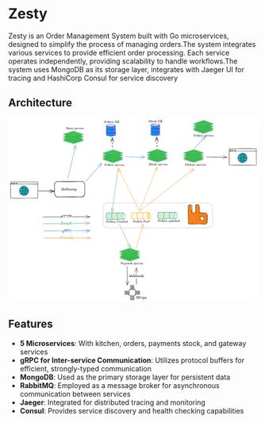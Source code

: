 # Zesty

Zesty is an Order Management System built with Go microservices, designed to simplify the process of managing orders.The system integrates various services to provide efficient order processing.
Each service operates independently, providing scalability to handle workflows.The system uses MongoDB as its storage layer, integrates with Jaeger UI for tracing and HashiCorp Consul for service discovery
## Architecture
![Project Architecture](./res/krustykrab.png)

## Features

- **5 Microservices**: With kitchen, orders, payments stock, and gateway services
- **gRPC for Inter-service Communication**: Utilizes protocol buffers for efficient, strongly-typed communication
- **MongoDB**: Used as the primary storage layer for persistent data
- **RabbitMQ**: Employed as a message broker for asynchronous communication between services
- **Jaeger**: Integrated for distributed tracing and monitoring
- **Consul**: Provides service discovery and health checking capabilities